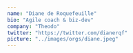 ```yaml
---
name: "Diane de Roquefeuille"
bio: "Agile coach & biz-dev"
company: "Theodo"
twitter: "https://twitter.com/dianerqf"
picture: "../images/orgs/diane.jpeg"
---
```

